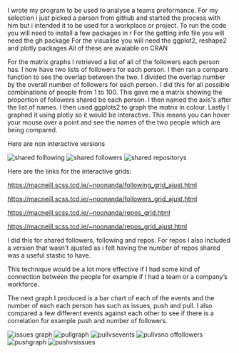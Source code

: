 I wrote my program to be used to analyse a teams preformance. For my selection i just picked a person from github and started the process with him 
but i intended it to be used for a workplace or project.
To run the code you will need to install a few packages in r 
For the getting info file you will need the gh package
For the visualise you will need the ggplot2, reshape2 and plotly packages 
All of these are avalable on CRAN

For the matrix graphs I retrieved a list of all of the followers each person has.
I now have two lists of followers for each person.
I then ran a compare function to see the overlap between the two.
I divided the overlap number by the overall number of followers for each person.
 I did this for all possible combinations of people from 1 to 100.
This gave me a matrix showing the proportion of followers shared be each person.
I then named the axis's after the list of names.
I then used ggplots2 to graph the matrix in colour. 
Lastly I graphed it using plotly so it would be interactive.
This means you can hover your mouse over a point and see the names of the two people which are being compared.

Here are non interactive versions

![shared folllowing](https://user-images.githubusercontent.com/32358791/34043922-d95571fe-e19a-11e7-8f11-b23b609c3eac.png)
![shared followers](https://user-images.githubusercontent.com/32358791/34043924-d9709006-e19a-11e7-9d52-3df7a8b8b384.png)
![shared repositorys](https://user-images.githubusercontent.com/32358791/34043925-d988e7be-e19a-11e7-9fff-01c2053086d2.png)

Here are the links for the interactive grids:

https://macneill.scss.tcd.ie/~noonanda/following_grid_ajust.html

https://macneill.scss.tcd.ie/~noonanda/followers_grid_ajust.html

https://macneill.scss.tcd.ie/~noonanda/repos_grid.html

https://macneill.scss.tcd.ie/~noonanda/repos_grid_ajust.html



I did this for shared followers, following and repos. For repos I also included a version that wasn't ajusted as i felt having the number of repos 
shared was a useful stastic to have.

This technique would be a lot more effective if I had some kind of connection between the people for example if I had a team or a company’s workforce.



The next graph I produced is a bar chart of each of the events and the number of each each person has such as issues, push and pull.
I also compared a few different events against each other to see if there is a correlation for example push and number of followers.


![issues graph](https://user-images.githubusercontent.com/32358791/34043916-d8b0fc6e-e19a-11e7-9e4a-c3d90dcd1f02.png)
![pullgraph](https://user-images.githubusercontent.com/32358791/34043917-d8ca086c-e19a-11e7-968a-753c40bf8256.png)
![pullvsevents](https://user-images.githubusercontent.com/32358791/34043918-d8e1586e-e19a-11e7-9162-fbb08f48cd7e.png)
![pullvsno offollowers](https://user-images.githubusercontent.com/32358791/34043919-d8f8ce2c-e19a-11e7-9a4a-2e61f620b5e6.png)
![pushgraph](https://user-images.githubusercontent.com/32358791/34043920-d91117e8-e19a-11e7-85a9-f0bde9835408.png)
![pushvsissues](https://user-images.githubusercontent.com/32358791/34043921-d941a066-e19a-11e7-86ce-7dec28d6f78f.png)

